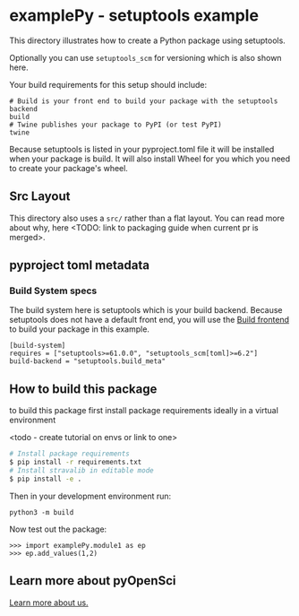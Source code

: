 # examplePy - setuptools example

This directory illustrates how to create a Python package using setuptools.

Optionally you can use `setuptools_scm` for versioning which is also shown here.

Your build requirements for this setup should include:

```
# Build is your front end to build your package with the setuptools backend
build
# Twine publishes your package to PyPI (or test PyPI)
twine
```

Because setuptools is listed in your pyproject.toml file it will be installed
when your package is build. It will also install Wheel for you which you need
to create your package's wheel.

## Src Layout

This directory also uses a `src/` rather than a flat layout. You can read more
about why, here <TODO: link to packaging guide when current pr is merged>.

## pyproject toml metadata

### Build System specs

The build system here is setuptools which is your build backend. Because setuptools
does not have a default front end, you will use the [Build frontend](https://pypa-build.readthedocs.io/en/stable/) to build your package in this example.

```
[build-system]
requires = ["setuptools>=61.0.0", "setuptools_scm[toml]>=6.2"]
build-backend = "setuptools.build_meta"
```

## How to build this package

to build this package first install package requirements ideally in a virtual environment

<todo - create tutorial on envs or link to one>

```bash
# Install package requirements
$ pip install -r requirements.txt
# Install stravalib in editable mode
$ pip install -e .
```

Then in your development environment run:

```
python3 -m build
```

Now test out the package:

```
>>> import examplePy.module1 as ep
>>> ep.add_values(1,2)
```

## Learn more about pyOpenSci

[Learn more about us. ](https://www.pyopensci.org)
